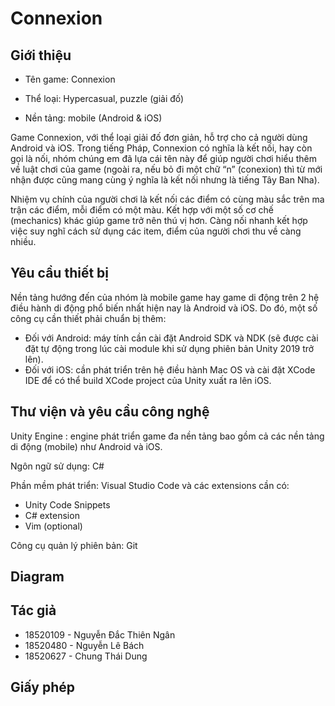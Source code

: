 # Connexion
## Giới thiệu
- Tên game: Connexion

- Thể loại: Hypercasual, puzzle (giải đố)

- Nền tảng: mobile (Android & iOS)

Game Connexion, với thể loại giải đố đơn giản, hỗ trợ cho cả người dùng Android và iOS. Trong tiếng Pháp, Connexion có nghĩa là kết nối, hay còn gọi là nối, nhóm chúng em đã lựa cái tên này để giúp người chơi hiểu thêm về luật chơi của game (ngoài ra, nếu bỏ đi một chữ “n” (conexion) thì từ mới nhận được cũng mang cùng ý nghĩa là kết nối nhưng là tiếng Tây Ban Nha).

Nhiệm vụ chính của người chơi là kết nối các điểm có cùng màu sắc trên ma trận các điểm, mỗi điểm có một màu. Kết hợp với một số cơ chế (mechanics) khác giúp game trở nên thú vị hơn. Càng nối nhanh kết hợp việc suy nghĩ cách sử dụng các item, điểm của người chơi thu về càng nhiều.

## Yêu cầu thiết bị
Nền tảng hướng đến của nhóm là mobile game hay game di động trên 2 hệ điều hành di động phổ biến nhất hiện nay là Android và iOS. Do đó, một số công cụ cần thiết phải chuẩn bị thêm:
- Đối với Android: máy tính cần cài đặt Android SDK và NDK (sẽ được cài đặt tự động trong lúc cài module khi sử dụng phiên bản Unity 2019 trở lên).
- Đối với iOS: cần phát triển trên hệ điều hành Mac OS và cài đặt XCode IDE để có thể build XCode project của Unity xuất ra lên iOS.

## Thư viện và yêu cầu công nghệ
Unity Engine : engine phát triển game đa nền tảng bao gồm cả các nền tảng di động (mobile) như Android và iOS.

Ngôn ngữ sử dụng: C#

Phần mềm phát triển: Visual Studio Code và các extensions cần có:
- Unity Code Snippets
- C# extension
- Vim (optional)

Công cụ quản lý phiên bản: Git

## Diagram

## Tác giả
- 18520109 - Nguyễn Đắc Thiên Ngân
- 18520480 - Nguyễn Lê Bách
- 18520627 - Chung Thái Dung
## Giấy phép
